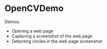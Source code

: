 # OpenCVDemo

Demos:

* Opening a web page  
* Capturing a screenshot of the web page  
* Detecting circles in the web page screenshot
